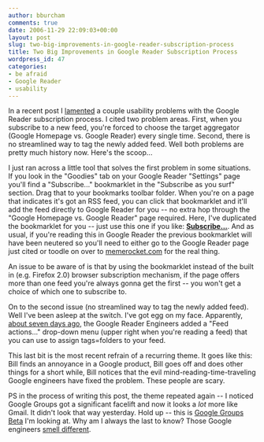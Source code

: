 ```yaml
---
author: bburcham
comments: true
date: 2006-11-29 22:09:03+00:00
layout: post
slug: two-big-improvements-in-google-reader-subscription-process
title: Two Big Improvements in Google Reader Subscription Process
wordpress_id: 47
categories:
- be afraid
- Google Reader
- usability
---
```


In a recent post I [lamented](http://www.memerocket.com/2006/11/27/streamline-feed-subscription-in-google-reader/) a couple usability problems with the Google Reader subscription process.  I cited two problem areas.  First, when you subscribe to a new feed, you're forced to choose the target aggregator (Google Homepage vs. Google Reader) every single time.  Second, there is no streamlined way to tag the newly added feed.  Well both problems are pretty much history now.  Here's the scoop...

<!-- more -->

I just ran across a little tool that solves the first problem in some situations.  If you look in the "Goodies" tab on your Google Reader "Settings" page you'll find a "Subscribe..." bookmarklet in the "Subscribe as you surf" section.  Drag that to your bookmarks toolbar folder.  When you're on a page that indicates it's got an RSS feed, you can click that bookmarklet and it'll add the feed directly to Google Reader for you -- no extra hop through the "Google Homepage vs. Google Reader" page required.  Here, I've duplicated the bookmarklet for you -- just use this one if you like: **[Subscribe...](//www.google.com/reader/view/feed/'+encodeURIComponent(location.href)})**. And as usual, if you're reading this in Google Reader the previous bookmarklet will have been neutered so you'll need to either go to the Google Reader page just cited or toodle on over to [memerocket.com](http://www.memerocket.com/2006/11/29/two-big-improvements-in-google-reader-subscription-process/) for the real thing.

An issue to be aware of is that by using the bookmarklet instead of the built in (e.g. Firefox 2.0) browser subscription mechanism, if the page offers more than one feed you're always gonna get the first -- you won't get a choice of which one to subscribe to.

On to the second issue (no streamlined way to tag the newly added feed).  Well I've been asleep at the switch.  I've got egg on my face.  Apparently, [about seven days ago](http://groups-beta.google.com/group/Google-Labs-Reader/browse_thread/thread/2804ccf2ccac765a/850272574ecc7687?hl=en), the Google Reader Engineers added a "Feed actions..." drop-down menu (upper right when you're reading a feed) that you can use to assign tags=folders to your feed.

This last bit is the most recent refrain of a recurring theme.  It goes like this: Bill finds an annoyance in a Google product, Bill goes off and does other things for a short while, Bill notices that the evil mind-reading-time-traveling Google engineers have fixed the problem.  These people are scary.

PS in the process of writing this post, the theme repeated again -- I noticed Google Groups got a significant facelift and now it looks a _lot_ more like Gmail.  It didn't look that way yesterday. Hold up -- this is [Google Groups Beta](http://groups-beta.google.com) I'm looking at. Why am I always the last to know? Those Google engineers [smell different](http://community.channel4.com/eve/forums/a/tpc/f/2180028873/m/9280018644).
